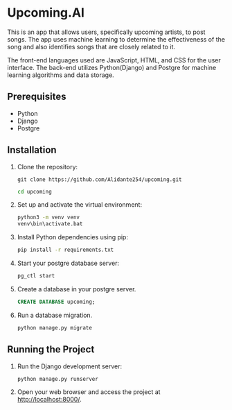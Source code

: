 # Upcoming.AI

This is an app that allows users, specifically upcoming artists, to post songs. The app uses machine learning to determine the effectiveness of the song and also identifies songs that are closely related to it.

The front-end languages used are JavaScript, HTML, and CSS for the user interface. The back-end utilizes Python(Django) and Postgre for machine learning algorithms and data storage.

## Prerequisites
- Python
- Django
- Postgre

## Installation

1. Clone the repository:
    ```
    git clone https://github.com/Alidante254/upcoming.git
    ```
    ```bash
    cd upcoming
    ```
2. Set up and activate the virtual environment:
    ```bash
    python3 -m venv venv
    venv\bin\activate.bat
    ```

3. Install Python dependencies using pip:
    ```bash
    pip install -r requirements.txt
    ```

4. Start your postgre database server:
    ```bash
    pg_ctl start
    ```
5. Create a database in your postgre server.
    ```sql
    CREATE DATABASE upcoming;
    ```
6. Run a database migration.
    ```bash
    python manage.py migrate
    ```

## Running the Project

1. Run the Django development server:
    ```
    python manage.py runserver
    ```

2. Open your web browser and access the project at [http://localhost:8000/](http://localhost:8000/).
